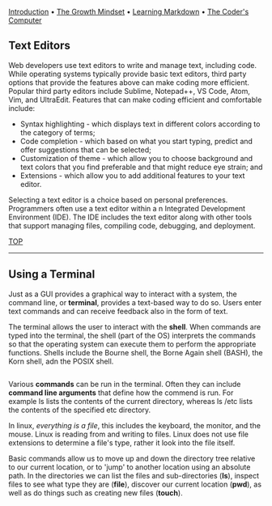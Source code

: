 [Introduction](index) • [The Growth Mindset](index#growthmindset) • [Learning Markdown](markdown) • [The Coder's Computer](#)

## Text Editors

Web developers use text editors to write and manage text, including code. While operating systems typically provide basic text editors, third party options that provide the features above can make coding more efficient. Popular third party editors include Sublime, Notepad++, VS Code, Atom, Vim, and UltraEdit. Features that can make coding efficient and comfortable include:

* Syntax highlighting - which displays text in different colors according to the category of terms;
* Code completion - which based on what you start typing, predict and offer suggestions that can be selected;
* Customization of theme - which allow you to choose background and text colors that you find preferable and that might reduce eye strain; and
* Extensions - which allow you to add additional features to your text editor.

Selecting a text editor is a choice based on personal preferences. Programmers often use a text editor within a n Integrated Development Environment (IDE). The IDE includes the text editor along with other tools that support managing files, compiling code, debugging, and deployment.

[TOP](coderscomputer)
<hr class="ljhr" />

<div id="Terminal"></div>

## Using a Terminal
Just as a GUI provides a graphical way to interact with a system, the command line, or __terminal__, provides a text-based way to do so. Users enter text commands and can receive feedback also in the form of text.

The terminal allows the user to interact with the __shell__. When commands are typed into the terminal, the shell (part of the OS) interprets the commands so that the operating system can execute them to perform the appropriate functions. Shells include the Bourne shell, the Borne Again shell (BASH), the Korn shell, adn the POSIX shell.

<img class="lj-img01" href="/images/terminal.png">

Various __commands__ can be run in the terminal. Often they can include __command line arguments__ that define how the commend is run. For example ls lists the contents of the current directory, whereas ls /etc lists the contents of the specified etc directory.

In linux, _everything is a file_, this includes the keyboard, the monitor, and the mouse. Linux is reading from and writing to files. Linux does not use file extensions to determine a file's type, rather it look into the file itself. 

Basic commands allow us to move up and down the directory tree relative to our current location, or to 'jump' to another location using an absolute path. In the directories we can list the files and sub-directories (__ls__), inspect files to see what type they are (__file__), discover our current location (__pwd__), as well as do things such as creating new files (__touch__).
